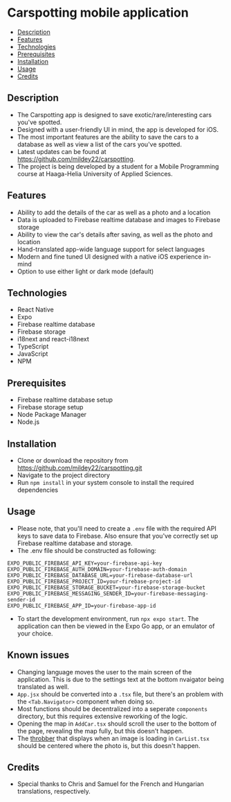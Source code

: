 # Carspotting mobile application

- [Description](#description)
- [Features](#features)
- [Technologies](#technologies)
- [Prerequisites](#prerequisites)
- [Installation](#installation)
- [Usage](#usage)
- [Credits](#credits)

## Description

- The Carspotting app is designed to save exotic/rare/interesting cars you've spotted.
- Designed with a user-friendly UI in mind, the app is developed for iOS.
- The most important features are the ability to save the cars to a database as well as view a list of the cars you've spotted.
- Latest updates can be found at https://github.com/mildey22/carspotting.
- The project is being developed by a student for a Mobile Programming course at Haaga-Helia University of Applied Sciences.

## Features

- Ability to add the details of the car as well as a photo and a location
- Data is uploaded to Firebase realtime database and images to Firebase storage
- Ability to view the car's details after saving, as well as the photo and location
- Hand-translated app-wide language support for select languages
- Modern and fine tuned UI designed with a native iOS experience in-mind
- Option to use either light or dark mode (default)

## Technologies

- React Native
- Expo
- Firebase realtime database
- Firebase storage
- i18next and react-i18next
- TypeScript
- JavaScript
- NPM

## Prerequisites

- Firebase realtime database setup
- Firebase storage setup
- Node Package Manager
- Node.js

## Installation

- Clone or download the repository from https://github.com/mildey22/carspotting.git
- Navigate to the project directory
- Run `npm install` in your system console to install the required dependencies

## Usage

- Please note, that you'll need to create a `.env` file with the required API keys to save data to Firebase. Also ensure that you've correctly set up Firebase realtime database and storage.
- The .env file should be constructed as following:

```.env
EXPO_PUBLIC_FIREBASE_API_KEY=your-firebase-api-key
EXPO_PUBLIC_FIREBASE_AUTH_DOMAIN=your-firebase-auth-domain
EXPO_PUBLIC_FIREBASE_DATABASE_URL=your-firebase-database-url
EXPO_PUBLIC_FIREBASE_PROJECT_ID=your-firebase-project-id
EXPO_PUBLIC_FIREBASE_STORAGE_BUCKET=your-firebase-storage-bucket
EXPO_PUBLIC_FIREBASE_MESSAGING_SENDER_ID=your-firebase-messaging-sender-id
EXPO_PUBLIC_FIREBASE_APP_ID=your-firebase-app-id
```

- To start the development environment, run `npx expo start`. The application can then be viewed in the Expo Go app, or an emulator of your choice.

## Known issues

- Changing language moves the user to the main screen of the application. This is due to the settings text at the bottom nvaigator being translated as well.
- `App.jsx` should be converted into a `.tsx` file, but there's an problem with the `<Tab.Navigator>` component when doing so.
- Most functions should be decentralized into a seperate `components` directory, but this requires extensive reworking of the logic.
- Opening the map in `AddCar.tsx` should scroll the user to the bottom of the page, revealing the map fully, but this doesn't happen.
- The [throbber](https://en.wikipedia.org/wiki/Throbber) that displays when an image is loading in `CarList.tsx` should be centered where the photo is, but this doesn't happen.

## Credits

- Special thanks to Chris and Samuel for the French and Hungarian translations, respectively.
